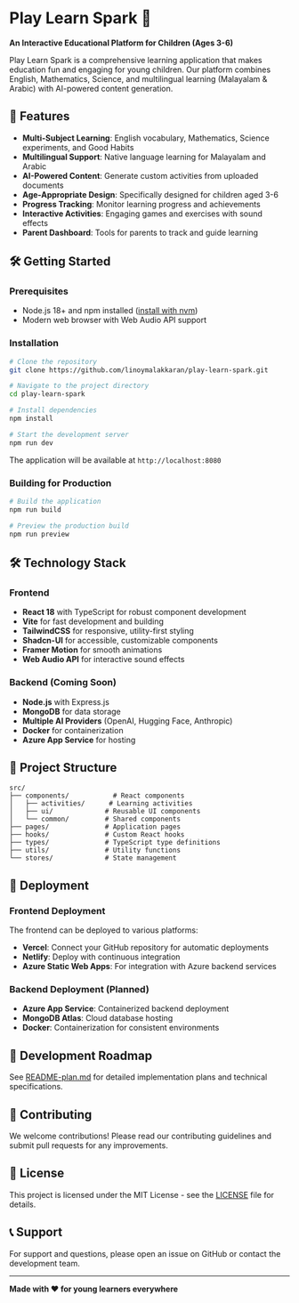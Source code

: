 # Play Learn Spark 🌟

**An Interactive Educational Platform for Children (Ages 3-6)**

Play Learn Spark is a comprehensive learning application that makes education fun and engaging for young children. Our platform combines English, Mathematics, Science, and multilingual learning (Malayalam & Arabic) with AI-powered content generation.

## 🚀 Features

- **Multi-Subject Learning**: English vocabulary, Mathematics, Science experiments, and Good Habits
- **Multilingual Support**: Native language learning for Malayalam and Arabic
- **AI-Powered Content**: Generate custom activities from uploaded documents
- **Age-Appropriate Design**: Specifically designed for children aged 3-6
- **Progress Tracking**: Monitor learning progress and achievements
- **Interactive Activities**: Engaging games and exercises with sound effects
- **Parent Dashboard**: Tools for parents to track and guide learning

## 🛠️ Getting Started

### Prerequisites
- Node.js 18+ and npm installed ([install with nvm](https://github.com/nvm-sh/nvm#installing-and-updating))
- Modern web browser with Web Audio API support

### Installation

```bash
# Clone the repository
git clone https://github.com/linoymalakkaran/play-learn-spark.git

# Navigate to the project directory
cd play-learn-spark

# Install dependencies
npm install

# Start the development server
npm run dev
```

The application will be available at `http://localhost:8080`

### Building for Production

```bash
# Build the application
npm run build

# Preview the production build
npm run preview
```

## 🛠️ Technology Stack

### Frontend
- **React 18** with TypeScript for robust component development
- **Vite** for fast development and building
- **TailwindCSS** for responsive, utility-first styling
- **Shadcn-UI** for accessible, customizable components
- **Framer Motion** for smooth animations
- **Web Audio API** for interactive sound effects

### Backend (Coming Soon)
- **Node.js** with Express.js
- **MongoDB** for data storage
- **Multiple AI Providers** (OpenAI, Hugging Face, Anthropic)
- **Docker** for containerization
- **Azure App Service** for hosting

## 📁 Project Structure

```
src/
├── components/           # React components
│   ├── activities/      # Learning activities
│   ├── ui/             # Reusable UI components
│   └── common/         # Shared components
├── pages/              # Application pages
├── hooks/              # Custom React hooks
├── types/              # TypeScript type definitions
├── utils/              # Utility functions
└── stores/             # State management
```

## 🚀 Deployment

### Frontend Deployment
The frontend can be deployed to various platforms:
- **Vercel**: Connect your GitHub repository for automatic deployments
- **Netlify**: Deploy with continuous integration
- **Azure Static Web Apps**: For integration with Azure backend services

### Backend Deployment (Planned)
- **Azure App Service**: Containerized backend deployment
- **MongoDB Atlas**: Cloud database hosting
- **Docker**: Containerization for consistent environments

## 📝 Development Roadmap

See [README-plan.md](./README-plan.md) for detailed implementation plans and technical specifications.

## 🤝 Contributing

We welcome contributions! Please read our contributing guidelines and submit pull requests for any improvements.

## 📄 License

This project is licensed under the MIT License - see the [LICENSE](LICENSE) file for details.

## 📞 Support

For support and questions, please open an issue on GitHub or contact the development team.

---

**Made with ❤️ for young learners everywhere**
